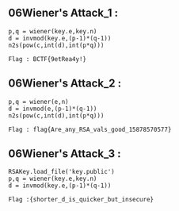 ## 06Wiener's Attack_1 : 

```
p,q = wiener(key.e,key.n)
d = invmod(key.e,(p-1)*(q-1))
n2s(pow(c,int(d),int(p*q)))
```
`Flag : BCTF{9etRea4y!}`

## 06Wiener's Attack_2 : 

```
p,q = wiener(e,n)
d = invmod(e,(p-1)*(q-1))
n2s(pow(c,int(d),int(p*q)))
```
`Flag : flag{Are_any_RSA_vals_good_15878570577}`

## 06Wiener's Attack_3 :

```
RSAKey.load_file('key.public')
p,q = wiener(key.e,key.n)
d = invmod(key.e,(p-1)*(q-1))
```
`Flag :{shorter_d_is_quicker_but_insecure}`

